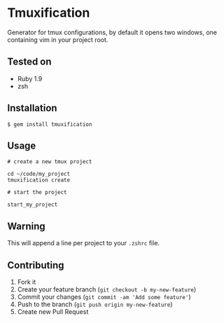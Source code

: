 # Tmuxification

Generator for tmux configurations, by default it opens two windows, one
containing vim in your project root.

## Tested on

* Ruby 1.9
* zsh

## Installation

    $ gem install tmuxification

## Usage

    # create a new tmux project

    cd ~/code/my_project
    tmuxification create

    # start the project

    start_my_project

## Warning

This will append a line per project to your `.zshrc` file.

## Contributing

1. Fork it
2. Create your feature branch (`git checkout -b my-new-feature`)
3. Commit your changes (`git commit -am 'Add some feature'`)
4. Push to the branch (`git push origin my-new-feature`)
5. Create new Pull Request
